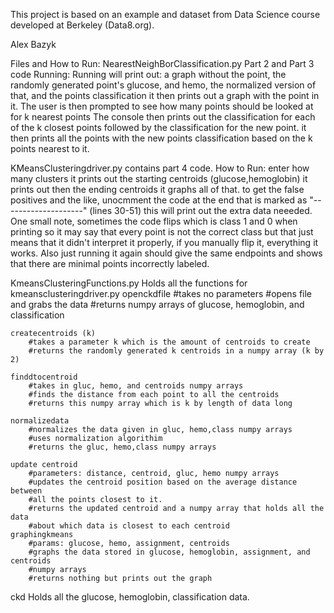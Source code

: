 This project is based on an example and dataset from Data Science course developed at Berkeley (Data8.org).

Alex Bazyk

Files and How to Run:
NearestNeighBorClassification.py
	Part 2 and Part 3 code
	Running:
	Running will print out: a graph without the point, the randomly generated point's
	glucose, and hemo, the normalized version of that, and the points classification
	it then prints out a graph with the point in it.
	The user is then prompted to see how many points should be looked at for k nearest points
	The console then prints out the classification for each of the k closest points
	followed by the classification for the new point. it then prints all the points 
	with the new points classification based on the k points nearest to it.

KMeansClusteringdriver.py
	contains part 4 code.
	How to Run:
	enter how many clusters
	it prints out the starting centroids (glucose,hemoglobin)
	it prints out then the ending centroids
	it graphs all of that.
	to get the false positives and the like, unocmment the code at the end that is 
	marked as "--------------------" (lines 30-51)
	this will print out the extra data neeeded.
	One small note, sometimes the code flips which is class 1 and 0 when printing
	so it may say that every point is not the correct class but that just means that it didn't
	interpret it properly, if you manually flip it, everything it works. Also just running it 
	again should give the same endpoints and shows that there are minimal points incorrectly
	labeled.
	
	
	
	
	

KmeansClusteringFunctions.py
	Holds all the functions for kmeansclusteringdriver.py
	openckdfile
		#takes no parameters
		#opens file and grabs the data
		#returns numpy arrays of glucose, hemoglobin, and classification

	createcentroids (k)
		#takes a parameter k which is the amount of centroids to create
		#returns the randomly generated k centroids in a numpy array (k by 2)
	
	finddtocentroid	
		#takes in gluc, hemo, and centroids numpy arrays
		#finds the distance from each point to all the centroids
		#returns this numpy array which is k by length of data long

	normalizedata
		#normalizes the data given in gluc, hemo,class numpy arrays
		#uses normalization algorithim
		#returns the gluc, hemo,class numpy arrays

	update centroid
		#parameters: distance, centroid, gluc, hemo numpy arrays
		#updates the centroid position based on the average distance between
		#all the points closest to it.
		#returns the updated centroid and a numpy array that holds all the data
		#about which data is closest to each centroid
	graphingkmeans
		#params: glucose, hemo, assignment, centroids
		#graphs the data stored in glucose, hemoglobin, assignment, and centroids 
		#numpy arrays
		#returns nothing but prints out the graph
ckd
	Holds all the glucose, hemoglobin, classification data.